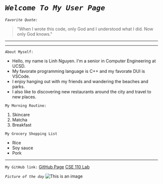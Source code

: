 # ***`Welcome To My User Page`***

  *`Favorite Quote:`*
> "When I wrote this code, only God and I understood what I did. Now only God knows." 
- - -
- - -
`About Myself:`
- Hello, my name is Linh Nguyen. I'm a senior in Computer Engineering at UCSD.
- My favorate programming language is C++ and my favorate DUI is VSCode. 
- I enjoy hanging out with my friends and wandering the beaches and parks.
- I also like to discovering new restaurants around the city and travel to new places.

`My Morning Routine:`
1. Skincare
2. Matcha
3. Breakfast


`My Grocery Shopping List`
* Rice
* Soy sauce
* Pork
- - -

`My GitHub link:`
[GitHub Page](https://github.com/LinhNguyen9)
[CSE 110 Lab](https://github.com/LinhNguyen9/CSE110Lab1)

*`Picture of the day`*
![This is an image](https://sportshub.cbsistatic.com/i/2021/03/18/f81c34c4-97f9-4523-b68e-74765a6d209a/one-piece-1237049.jpg)